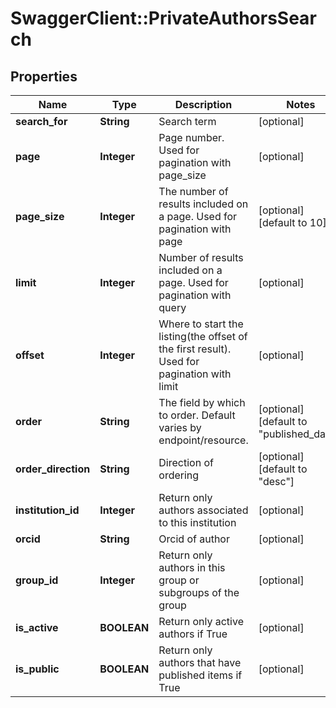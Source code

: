 # SwaggerClient::PrivateAuthorsSearch

## Properties
Name | Type | Description | Notes
------------ | ------------- | ------------- | -------------
**search_for** | **String** | Search term | [optional] 
**page** | **Integer** | Page number. Used for pagination with page_size | [optional] 
**page_size** | **Integer** | The number of results included on a page. Used for pagination with page | [optional] [default to 10]
**limit** | **Integer** | Number of results included on a page. Used for pagination with query | [optional] 
**offset** | **Integer** | Where to start the listing(the offset of the first result). Used for pagination with limit | [optional] 
**order** | **String** | The field by which to order. Default varies by endpoint/resource. | [optional] [default to &quot;published_date&quot;]
**order_direction** | **String** | Direction of ordering | [optional] [default to &quot;desc&quot;]
**institution_id** | **Integer** | Return only authors associated to this institution | [optional] 
**orcid** | **String** | Orcid of author | [optional] 
**group_id** | **Integer** | Return only authors in this group or subgroups of the group | [optional] 
**is_active** | **BOOLEAN** | Return only active authors if True | [optional] 
**is_public** | **BOOLEAN** | Return only authors that have published items if True | [optional] 


